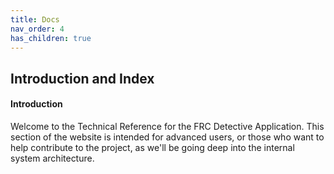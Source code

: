 ```yaml
---
title: Docs
nav_order: 4
has_children: true
---
```


## Introduction and Index

#### Introduction
Welcome to the Technical Reference for the FRC Detective Application. This section of the website is intended for advanced users, or those who want to help contribute to the project, as we'll be going deep into the internal system architecture.